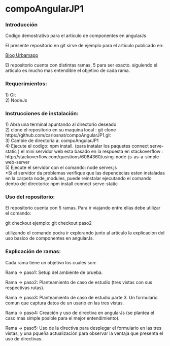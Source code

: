 # compoAngularJP1

<h3>Introducción</h3>
Codigo demostrativo para el articulo de componentes en angularJs

El presente repositorio en git sirve de ejemplo para el articulo publicado en: 

<a href="https://www.urbamapp.com/directivas-en-angularjs-la-pieza-clave-para-el-desarrollo-modular/">Blog Urbamapp</a>

El repositorio cuenta con distintas ramas, 5 para ser exacto. siguiendo el articulo es mucho mas entendible el objetivo de cada rama.

<h3>Requerimientos:</h3>
1) Git<br/>
2) NodeJs<br/>

<h3>Instrucciones de instalación:</h3>
1) Abra una terminal apuntando al directorio deseado <br/>
2) clone el repositorio en su maquina local : git clone https://github.com/carlosnat/compoAngularJP1.git<br/>
3) Cambie de directoria a: compuAngularJP1<br/>
4) Ejecute el codigo: npm install. (para instalar los paquetes connect serve-static ) el mini servidor web esta basado en la respuesta en stackoverflow : http://stackoverflow.com/questions/6084360/using-node-js-as-a-simple-web-server<br/>
5) Ejecute el servidor con el comando: node server.js<br/>
*Si el servidor da problemas verifique que las dependecias esten instaladas en la carpeta node_modules, puede reinstalar ejecutando el comando dentro del directorio: npm install connect serve-static<br/>


<h3>Uso del repositorio:</h3>

El repositorio cuenta con 5 ramas. Para ir viajando entre ellas debe utilizar el comando:

git checkout <nombreDeRama> ejemplo: git checkout paso2

utilizando el comando podra ir explorando junto al articulo la explicación del uso basico de componentes en angularJs.


<h3>Explicación de ramas:</h3>

Cada rama tiene un objetivo los cuales son:

Rama -> paso1: Setup del ambiente de prueba.

Rama -> paso2: Planteamiento de caso de estudio (tres vistas con sus respectivas rutas).

Rama -> paso3: Planteamiento de caso de estudio parte 3. Un formulario comun que captura datos de un usario en las tres vistas.

Rama -> paso4: Creación y uso de directiva en angularJs (se plantea el caso mas simple posible para el mejor entendimiento).

Rama -> paso5: Uso de la directiva para desplegar el formulario en las tres vistas, y una pqueña actualización para observar la ventaja que presenta el uso de directivas.
